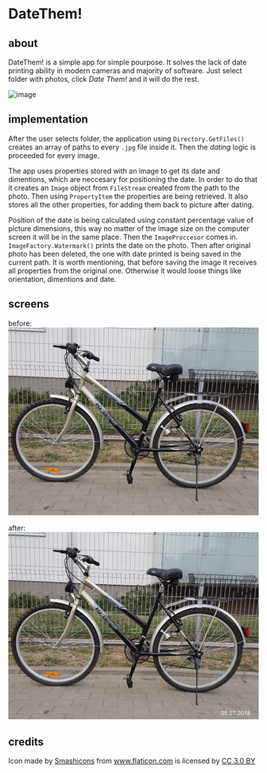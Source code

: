 # DateThem!

## about
DateThem! is a simple app for simple pourpose. It solves the lack of date printing ability in modern cameras and majority of software. Just select folder with photos, click *Date Them!* and it will do the rest.

![image](https://user-images.githubusercontent.com/32958017/36062458-61e8e056-0e6d-11e8-8a75-0fdb6ffd3834.png)

## implementation
After the user selects folder, the application using `Directory.GetFiles()` creates an array of paths to every `.jpg` file inside it. Then the *dating* logic is proceeded for every image.

The app uses properties stored with an image to get its date and dimentions, which are neccesary for positioning the date. In order to do that it creates an `Image` object from `FileStream` created from the path to the photo. Then using `PropertyItem` the properties are being retrieved. It also stores all the other properties, for adding them back to picture after dating.

Position of the date is being calculated using constant percentage value of picture dimensions, this way no matter of the image size on the computer screen it will be in the same place. Then the `ImageProccesor` comes in. `ImageFactory.Watermark()` prints the date on the photo. Then after original photo has been deleted, the one with date printed is being saved in the current path. It is worth mentioning, that before saving the image it receives all properties from the original one. Otherwise it would loose things like orientation, dimentions and date.   

## screens
before: ![image-before](https://raw.githubusercontent.com/jakubriegel/DateThem_print_dates_on_photos/master/docs/without_date.jpg)

after: ![image-after](https://raw.githubusercontent.com/jakubriegel/DateThem_print_dates_on_photos/master/docs/with_date.jpg)

## credits
<div>Icon made by <a href="https://www.flaticon.com/authors/smashicons" title="Smashicons">Smashicons</a> from <a href="https://www.flaticon.com/" title="Flaticon">www.flaticon.com</a> is licensed by <a href="http://creativecommons.org/licenses/by/3.0/" title="Creative Commons BY 3.0" target="_blank">CC 3.0 BY</a></div>
